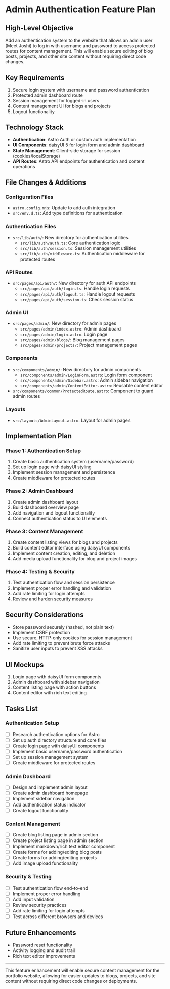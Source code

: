 # Admin Authentication Feature Plan

## High-Level Objective
Add an authentication system to the website that allows an admin user (Meet Joshi) to log in with username and password to access protected routes for content management. This will enable secure editing of blog posts, projects, and other site content without requiring direct code changes.

## Key Requirements
1. Secure login system with username and password authentication
2. Protected admin dashboard route
3. Session management for logged-in users
4. Content management UI for blogs and projects
5. Logout functionality

## Technology Stack
- **Authentication**: Astro Auth or custom auth implementation
- **UI Components**: daisyUI 5 for login form and admin dashboard
- **State Management**: Client-side storage for session (cookies/localStorage)
- **API Routes**: Astro API endpoints for authentication and content operations

## File Changes & Additions

### Configuration Files
- `astro.config.mjs`: Update to add auth integration
- `src/env.d.ts`: Add type definitions for authentication

### Authentication Files
- `src/lib/auth/`: New directory for authentication utilities
  - `src/lib/auth/auth.ts`: Core authentication logic
  - `src/lib/auth/session.ts`: Session management utilities
  - `src/lib/auth/middleware.ts`: Authentication middleware for protected routes

### API Routes
- `src/pages/api/auth/`: New directory for auth API endpoints
  - `src/pages/api/auth/login.ts`: Handle login requests
  - `src/pages/api/auth/logout.ts`: Handle logout requests
  - `src/pages/api/auth/session.ts`: Check session status

### Admin UI
- `src/pages/admin/`: New directory for admin pages
  - `src/pages/admin/index.astro`: Admin dashboard
  - `src/pages/admin/login.astro`: Login page
  - `src/pages/admin/blogs/`: Blog management pages
  - `src/pages/admin/projects/`: Project management pages

### Components
- `src/components/admin/`: New directory for admin components
  - `src/components/admin/LoginForm.astro`: Login form component
  - `src/components/admin/Sidebar.astro`: Admin sidebar navigation
  - `src/components/admin/ContentEditor.astro`: Reusable content editor
- `src/components/common/ProtectedRoute.astro`: Component to guard admin routes

### Layouts
- `src/layouts/AdminLayout.astro`: Layout for admin pages

## Implementation Plan

### Phase 1: Authentication Setup
1. Create basic authentication system (username/password)
2. Set up login page with daisyUI styling
3. Implement session management and persistence
4. Create middleware for protected routes

### Phase 2: Admin Dashboard
1. Create admin dashboard layout
2. Build dashboard overview page
3. Add navigation and logout functionality
4. Connect authentication status to UI elements

### Phase 3: Content Management
1. Create content listing views for blogs and projects
2. Build content editor interface using daisyUI components
3. Implement content creation, editing, and deletion
4. Add media upload functionality for blog and project images

### Phase 4: Testing & Security
1. Test authentication flow and session persistence
2. Implement proper error handling and validation
3. Add rate limiting for login attempts
4. Review and harden security measures

## Security Considerations
- Store password securely (hashed, not plain text)
- Implement CSRF protection
- Use secure, HTTP-only cookies for session management
- Add rate limiting to prevent brute force attacks
- Sanitize user inputs to prevent XSS attacks

## UI Mockups
1. Login page with daisyUI form components
2. Admin dashboard with sidebar navigation
3. Content listing page with action buttons
4. Content editor with rich text editing

## Tasks List

### Authentication Setup
- [ ] Research authentication options for Astro
- [ ] Set up auth directory structure and core files
- [ ] Create login page with daisyUI components
- [ ] Implement basic username/password authentication
- [ ] Set up session management system
- [ ] Create middleware for protected routes

### Admin Dashboard
- [ ] Design and implement admin layout
- [ ] Create admin dashboard homepage
- [ ] Implement sidebar navigation
- [ ] Add authentication status indicator
- [ ] Create logout functionality

### Content Management
- [ ] Create blog listing page in admin section
- [ ] Create project listing page in admin section
- [ ] Implement markdown/rich text editor component
- [ ] Create forms for adding/editing blog posts
- [ ] Create forms for adding/editing projects
- [ ] Add image upload functionality

### Security & Testing
- [ ] Test authentication flow end-to-end
- [ ] Implement proper error handling
- [ ] Add input validation
- [ ] Review security practices
- [ ] Add rate limiting for login attempts
- [ ] Test across different browsers and devices

## Future Enhancements
- Password reset functionality
- Activity logging and audit trail
- Rich text editor improvements

---

This feature enhancement will enable secure content management for the portfolio website, allowing for easier updates to blogs, projects, and site content without requiring direct code changes or deployments.
